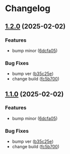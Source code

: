 # Changelog

## [1.2.0](https://github.com/untrustedmodders/plugify-module-dotnet/compare/v1.1.0...v1.2.0) (2025-02-02)


### Features

* bump minor ([6dcfa05](https://github.com/untrustedmodders/plugify-module-dotnet/commit/6dcfa05c4b875a52cc2c4f5c05235b9a4d89030c))


### Bug Fixes

* bump ver ([b35c25e](https://github.com/untrustedmodders/plugify-module-dotnet/commit/b35c25e5e2c1c7390b213635d7c1710e7b55fb88))
* change build ([fc5b700](https://github.com/untrustedmodders/plugify-module-dotnet/commit/fc5b700fb822894d5b19fed412bc36be6da0b884))

## [1.1.0](https://github.com/untrustedmodders/plugify-module-dotnet/compare/v1.0.0...v1.1.0) (2025-02-02)


### Features

* bump minor ([6dcfa05](https://github.com/untrustedmodders/plugify-module-dotnet/commit/6dcfa05c4b875a52cc2c4f5c05235b9a4d89030c))


### Bug Fixes

* bump ver ([b35c25e](https://github.com/untrustedmodders/plugify-module-dotnet/commit/b35c25e5e2c1c7390b213635d7c1710e7b55fb88))
* change build ([fc5b700](https://github.com/untrustedmodders/plugify-module-dotnet/commit/fc5b700fb822894d5b19fed412bc36be6da0b884))
